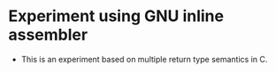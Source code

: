 # Experiment using GNU inline assembler

- This is an experiment based on multiple return type semantics in C.


